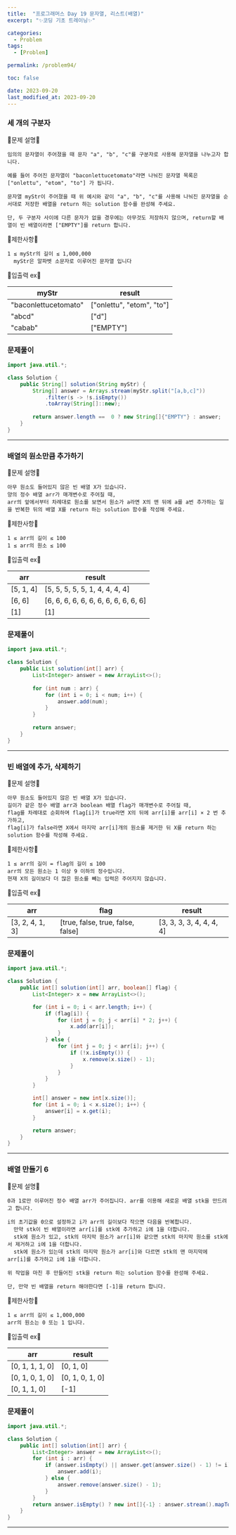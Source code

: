 ```yaml
---
title:  "프로그래머스 Day 19 문자열, 리스트(배열)"
excerpt: "✨코딩 기초 트레이닝✨"

categories:
  - Problem
tags:
  - [Problem]

permalink: /problem94/

toc: false

date: 2023-09-20
last_modified_at: 2023-09-20
---
```


### 세 개의 구분자

💫문제 설명💫

```
임의의 문자열이 주어졌을 때 문자 "a", "b", "c"를 구분자로 사용해 문자열을 나누고자 합니다.

예를 들어 주어진 문자열이 "baconlettucetomato"라면 나눠진 문자열 목록은 ["onlettu", "etom", "to"] 가 됩니다.

문자열 myStr이 주어졌을 때 위 예시와 같이 "a", "b", "c"를 사용해 나눠진 문자열을 순서대로 저장한 배열을 return 하는 solution 함수를 완성해 주세요.

단, 두 구분자 사이에 다른 문자가 없을 경우에는 아무것도 저장하지 않으며, return할 배열이 빈 배열이라면 ["EMPTY"]를 return 합니다.
```

💫제한사항💫

```
1 ≤ myStr의 길이 ≤ 1,000,000
  myStr은 알파벳 소문자로 이루어진 문자열 입니다
```

💫입출력 ex💫

|myStr|result|
|---|---|
|"baconlettucetomato"|["onlettu", "etom", "to"]|
|"abcd"|["d"]|
|"cabab"|["EMPTY"]|

### 문제풀이

```java
import java.util.*;

class Solution {
    public String[] solution(String myStr) {
        String[] answer = Arrays.stream(myStr.split("[a,b,c]"))
            .filter(s -> !s.isEmpty())
            .toArray(String[]::new);
        
        return answer.length ==  0 ? new String[]{"EMPTY"} : answer;
    }
}
```

<hr>

### 배열의 원소만큼 추가하기

💫문제 설명💫

```
아무 원소도 들어있지 않은 빈 배열 X가 있습니다.
양의 정수 배열 arr가 매개변수로 주어질 때,
arr의 앞에서부터 차례대로 원소를 보면서 원소가 a라면 X의 맨 뒤에 a를 a번 추가하는 일을 반복한 뒤의 배열 X를 return 하는 solution 함수를 작성해 주세요.

```

💫제한사항💫

```
1 ≤ arr의 길이 ≤ 100
1 ≤ arr의 원소 ≤ 100
```

💫입출력 ex💫

|arr|result|
|---|---|
|[5, 1, 4]|[5, 5, 5, 5, 5, 1, 4, 4, 4, 4]|
|[6, 6]|[6, 6, 6, 6, 6, 6, 6, 6, 6, 6, 6, 6]|
|[1]|[1]|

### 문제풀이

```java
import java.util.*;

class Solution {
    public List solution(int[] arr) {
        List<Integer> answer = new ArrayList<>();
        
        for (int num : arr) {
            for (int i = 0; i < num; i++) {
                answer.add(num);
            }
        }
        
        return answer;
    }
}
```

<hr>

### 빈 배열에 추가, 삭제하기

💫문제 설명💫

```
아무 원소도 들어있지 않은 빈 배열 X가 있습니다.
길이가 같은 정수 배열 arr과 boolean 배열 flag가 매개변수로 주어질 때,
flag를 차례대로 순회하며 flag[i]가 true라면 X의 뒤에 arr[i]를 arr[i] × 2 번 추가하고,
flag[i]가 false라면 X에서 마지막 arr[i]개의 원소를 제거한 뒤 X를 return 하는 solution 함수를 작성해 주세요.
```

💫제한사항💫

```
1 ≤ arr의 길이 = flag의 길이 ≤ 100
arr의 모든 원소는 1 이상 9 이하의 정수입니다.
현재 X의 길이보다 더 많은 원소를 빼는 입력은 주어지지 않습니다.
```

💫입출력 ex💫

|arr|flag|result|
|---|---|---|
|[3, 2, 4, 1, 3]|[true, false, true, false, false]|[3, 3, 3, 3, 4, 4, 4, 4]|

### 문제풀이

```java
import java.util.*;

class Solution {
    public int[] solution(int[] arr, boolean[] flag) {
        List<Integer> x = new ArrayList<>();

        for (int i = 0; i < arr.length; i++) {
            if (flag[i]) {
                for (int j = 0; j < arr[i] * 2; j++) {
                    x.add(arr[i]);
                }
            } else {
                for (int j = 0; j < arr[i]; j++) {
                    if (!x.isEmpty()) {
                        x.remove(x.size() - 1);
                    }
                }
            }
        }

        int[] answer = new int[x.size()];
        for (int i = 0; i < x.size(); i++) {
            answer[i] = x.get(i);
        }

        return answer;
    }
}
```

<hr>

### 배열 만들기 6

💫문제 설명💫

```
0과 1로만 이루어진 정수 배열 arr가 주어집니다. arr를 이용해 새로운 배열 stk을 만드려고 합니다.

i의 초기값을 0으로 설정하고 i가 arr의 길이보다 작으면 다음을 반복합니다.
  만약 stk이 빈 배열이라면 arr[i]를 stk에 추가하고 i에 1을 더합니다.
  stk에 원소가 있고, stk의 마지막 원소가 arr[i]와 같으면 stk의 마지막 원소를 stk에서 제거하고 i에 1을 더합니다.
  stk에 원소가 있는데 stk의 마지막 원소가 arr[i]와 다르면 stk의 맨 마지막에 arr[i]를 추가하고 i에 1을 더합니다.

위 작업을 마친 후 만들어진 stk을 return 하는 solution 함수를 완성해 주세요.

단, 만약 빈 배열을 return 해야한다면 [-1]을 return 합니다.
```

💫제한사항💫

```
1 ≤ arr의 길이 ≤ 1,000,000
arr의 원소는 0 또는 1 입니다.
```

💫입출력 ex💫

|arr|result|
|---|---|
|[0, 1, 1, 1, 0]|[0, 1, 0]|
|[0, 1, 0, 1, 0]|[0, 1, 0, 1, 0]|
|[0, 1, 1, 0]|[-1]|

### 문제풀이

```java
import java.util.*;

class Solution {
    public int[] solution(int[] arr) {
        List<Integer> answer = new ArrayList<>();
        for (int i : arr) {
            if (answer.isEmpty() || answer.get(answer.size() - 1) != i) {
                answer.add(i);
            } else {
                answer.remove(answer.size() - 1);
            }
        }
        return answer.isEmpty() ? new int[]{-1} : answer.stream().mapToInt(i -> i).toArray();
    }
}
```

<hr>
